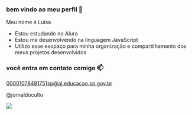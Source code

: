 ### bem vindo ao meu perfil 🖤

Meu nome é Luisa

- Estou estudando no Alura
- Estou me desenvolvendo na linguagem JavaScript
- Utilizo esse esopaço para minha organização e compartilhamento dos meus projetos desenvolvidos

### você entra em contato comigo 📫

00001078481751sp@al.educacao.sp.gov.br

@jornaldoculto

![](https://media1.tenor.com/m/ihqN6a3iiYEAAAAd/pikachu-shocked-face-stunned.gif)
